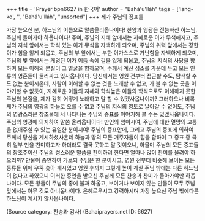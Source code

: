 +++
title = 'Prayer bpn6627 in 한국어'
author = "Bahá'u'lláh"
tags = ['lang-ko', '', "Bahá'u'lláh", "unsorted"]
+++
제가 주님의 징표를

가장 높으신 분, 하느님의 이름으로 말씀올리옵나이다! 찬양과 영광은 전능하신 하느님, 주님께 돌아가야 하옵나이다! 주여, 주님의 지혜 앞에서는 지혜로운 이가 무색해지고, 주님의 지식 앞에서는 학식 있는 이가 무식을 자백하게 되오며, 주님의 위력 앞에서는 강한 이가 힘을 잃게 되옵고, 주님의 부 앞에서는 부한 이가스스로 가난함을 자백하게 되오며, 주님의 빛 앞에서는 개명된 이가 어둠 속에 길을 잃게 되옵고, 주님의 지식의 사당을 향하여 모든 이해의 본질이 그 얼굴을 향하오며, 주께서 계신 성소를 가운데 두고 모든 인류의 영혼들이 둘러싸고 있사옵나이다.
당신께서는 영원 전부터 접근할 수도, 탐색할 수도 없는 분이시온데, 사람이 이해할 수 없는 것을 노래할 수 없고, 가 볼 수 없는 곳을 이야기할 수 없듯이, 지혜로운 이들의 지혜와 학식높은 이들의 학식으로도 이해하지 못한 주님의 본질을, 제가 감히 어떻게 노래하고 말 할 수 있겠사옵나이까? 그러하오나 비록 제가 주님의 영광의 하늘로 오를 수 없고 주님의 지식의 영토로 날아갈 수 없어도, 주님의 영광스러운 창조물에 서 나타나는 주님의 증표를 이야기해 볼 수는 있겠사옵나이다.
주님의 영광에 의지하여 말씀 올리옵나이다! 만인의 임이시여, 주님에 대한 열망의 고통을 없애주실 수 있는 유일한 분이시여! 주님의 증표안에, 그리고 주님의 증표에 의하여 주께서 당신을 계시하셨사온데 하늘과 땅의 모든 거주자들이 힘을 합하여 그 증표 중 극히 일부 만을 찬미하고자 하더라도 결국 못하고 말 것이오니, 하물며 주님의 모든 증표들의 창조주이신 주님의 성스러운 말씀을 찬미하려 한다면 얼마나 많이 찬미를 올려야 하오리까?
만물이 증언하여 가로되 주님은 한 분이시고, 영원 전부터 비슷해 보이는 모든 동류들 위에 우뚝 솟아 계시었고 영원 후까지 그렇게 높이 계실 주님 밖에는 다른 하느님이 없다고 하였으니 이러한 증언을 받으신 주님께 모든 찬송과 찬미가 돌아가야만 하옵나이다. 모든 왕들이 주님의 종에 불과 하옵고, 보이거나 보이지 않는 만물이 모두 주님 앞에서는 아무 것도 아니옵나이다. 은혜로우시고 강력하시며 가장 높으신 주님 밖에다른 하느님이 계시지 않사옵나이다.

(Source category: 찬송과 감사)
(Bahaiprayers.net ID: 6627)
